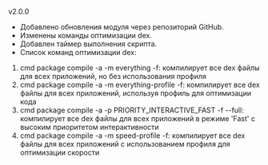 v2.0.0
- Добавлено обновления модуля через репозиторий GitHub.
- Изменены команды оптимизации dex.
- Добавлен таймер выполнения скрипта.
- Список команд оптимизации dex:
1. cmd package compile -a -m everything -f: компилирует все dex файлы для всех приложений, но без использования профиля
2. cmd package compile -a -m everything-profile -f: компилирует все dex файлы для всех приложений, используя профиль для оптимизации кода
3. cmd package compile -a -p PRIORITY_INTERACTIVE_FAST -f --full: компилирует все dex файлы для всех приложений в режиме 'Fast' с высоким приоритетом интерактивности
4. cmd package compile -a -m speed-profile -f: компилирует все dex файлы для всех приложений с использованием профиля для оптимизации скорости
